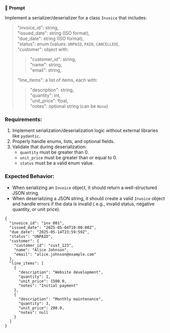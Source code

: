 📝 **Prompt**

Implement a serializer/deserializer for a class `Invoice` that includes:

> "invoice_id": string,  
> "issued_date": string (ISO format),  
> "due_date": string (ISO format),  
> "status": enum (values: `UNPAID`, `PAID`, `CANCELLED`),  
> "customer": object with:
> > "customer_id": string,  
> > "name": string,  
> > "email": string,
>
> "line_items": a list of items, each with:
> > "description": string,  
> > "quantity": int,  
> > "unit_price": float,  
> > "notes": optional string (can be `None`)

### Requirements:

1. Implement serialization/deserialization logic without external libraries like `pydantic`.
2. Properly handle enums, lists, and optional fields.
3. Validate that during deserialization:
    - `quantity` must be greater than 0.
    - `unit_price` must be greater than or equal to 0.
    - `status` must be a valid enum value.

### Expected Behavior:

- When serializing an `Invoice` object, it should return a well-structured JSON string.
- When deserializing a JSON string, it should create a valid `Invoice` object and handle errors if the data is invalid (
  e.g., invalid status, negative quantity, or unit price).

```
{
  "invoice_id": "inv_001",
  "issued_date": "2025-05-04T10:00:00Z",
  "due_date": "2025-05-14T23:59:59Z",
  "status": "UNPAID",
  "customer": {
    "customer_id": "cust_123",
    "name": "Alice Johnson",
    "email": "alice.johnson@example.com"
  },
  "line_items": [
    {
      "description": "Website development",
      "quantity": 1,
      "unit_price": 1500.0,
      "notes": "Initial payment"
    },
    {
      "description": "Monthly maintenance",
      "quantity": 3,
      "unit_price": 200.0,
      "notes": null
    }
  ]
}

```